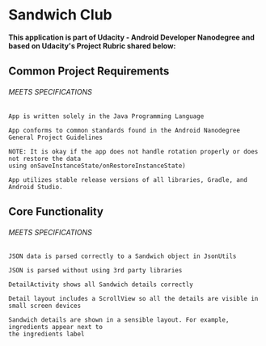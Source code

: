 # Sandwich Club

**This application is part of Udacity - Android Developer Nanodegree and based on Udacity's Project Rubric shared below:**

## Common Project Requirements

###### MEETS SPECIFICATIONS

```
App is written solely in the Java Programming Language

App conforms to common standards found in the Android Nanodegree General Project Guidelines 

NOTE: It is okay if the app does not handle rotation properly or does not restore the data 
using onSaveInstanceState/onRestoreInstanceState)

App utilizes stable release versions of all libraries, Gradle, and Android Studio.

```
## Core Functionality

###### MEETS SPECIFICATIONS

```
JSON data is parsed correctly to a Sandwich object in JsonUtils

JSON is parsed without using 3rd party libraries

DetailActivity shows all Sandwich details correctly

Detail layout includes a ScrollView so all the details are visible in small screen devices

Sandwich details are shown in a sensible layout. For example, ingredients appear next to
the ingredients label

```



